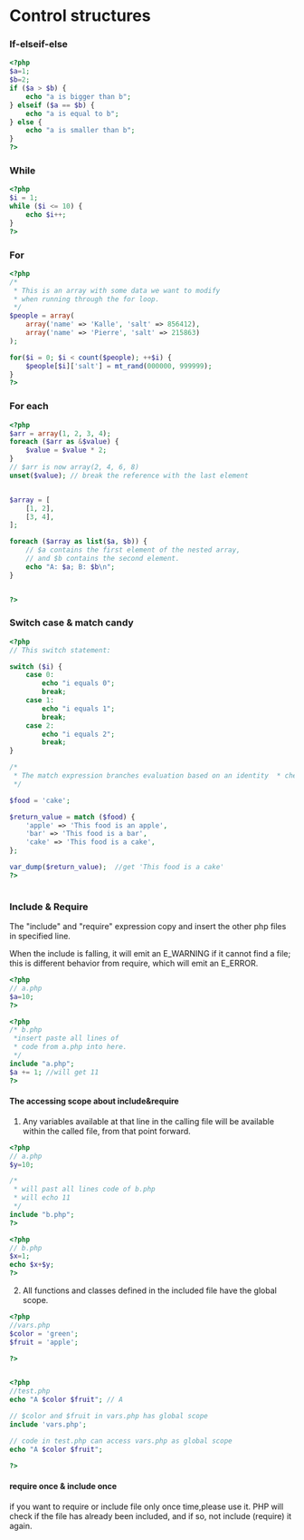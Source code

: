 # Control structures

### If-elseif-else

```php
<?php
$a=1;
$b=2;
if ($a > $b) {
    echo "a is bigger than b";
} elseif ($a == $b) {
    echo "a is equal to b";
} else {
    echo "a is smaller than b";
}
?>
```

### While

```php
<?php
$i = 1;
while ($i <= 10) {
    echo $i++; 
}
?>
```

### For

```php
<?php
/*
 * This is an array with some data we want to modify
 * when running through the for loop.
 */
$people = array(
    array('name' => 'Kalle', 'salt' => 856412),
    array('name' => 'Pierre', 'salt' => 215863)
);

for($i = 0; $i < count($people); ++$i) {
    $people[$i]['salt'] = mt_rand(000000, 999999);
}
?>
```

### For each
```php
<?php
$arr = array(1, 2, 3, 4);
foreach ($arr as &$value) {
    $value = $value * 2;
}
// $arr is now array(2, 4, 6, 8)
unset($value); // break the reference with the last element


$array = [
    [1, 2],
    [3, 4],
];

foreach ($array as list($a, $b)) {
    // $a contains the first element of the nested array,
    // and $b contains the second element.
    echo "A: $a; B: $b\n";
}


?>
```

### Switch case & match candy

```php
<?php
// This switch statement:

switch ($i) {
    case 0:
        echo "i equals 0";
        break;
    case 1:
        echo "i equals 1";
        break;
    case 2:
        echo "i equals 2";
        break;
}

/*
 * The match expression branches evaluation based on an identity  * check of a value. Similarly to a switch statement
 */

$food = 'cake';

$return_value = match ($food) {
    'apple' => 'This food is an apple',
    'bar' => 'This food is a bar',
    'cake' => 'This food is a cake',
};

var_dump($return_value);  //get 'This food is a cake'
?>



```

### Include & Require

The "include" and "require" expression copy and insert the other php files in specified line.

When the include is falling, it will emit an E_WARNING if it cannot find a file; this is different behavior from require, which will emit an E_ERROR.

```php
<?php
// a.php
$a=10;
?>

<?php
/* b.php
 *insert paste all lines of
 * code from a.php into here.
 */ 
include "a.php";  
$a += 1; //will get 11
?>

```


#### The accessing scope about include&require
1. Any variables available at that line in the calling file will be available within the called file, from that point forward. 

```php
<?php
// a.php
$y=10;

/*
 * will past all lines code of b.php
 * will echo 11
 */
include "b.php";  
?>

<?php
// b.php
$x=1;
echo $x+$y;
?>


```
   
2. All functions and classes defined in the included file have the global scope.

```php
<?php
//vars.php
$color = 'green';
$fruit = 'apple';

?>


<?php
//test.php
echo "A $color $fruit"; // A

// $color and $fruit in vars.php has global scope
include 'vars.php';    

// code in test.php can access vars.php as global scope
echo "A $color $fruit"; 

?>
```

#### require once & include once

if you want to require or include file only once time,please use it. PHP will check if the file has already been included, and if so, not include (require) it again.

